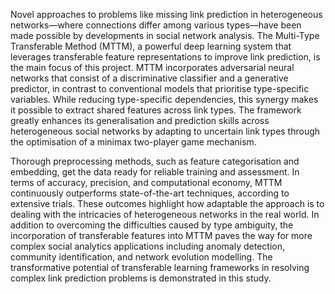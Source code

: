 Novel approaches to problems like missing link prediction in heterogeneous networks—where connections differ among various types—have been made possible by developments in social network analysis. 
The Multi-Type Transferable Method (MTTM), a powerful deep learning system that leverages transferable feature representations to improve link prediction, is the main focus of this project. 
MTTM incorporates adversarial neural networks that consist of a discriminative classifier and a generative predictor, in contrast to conventional models that prioritise type-specific variables. 
While reducing type-specific dependencies, this synergy makes it possible to extract shared features across link types. 
The framework greatly enhances its generalisation and prediction skills across heterogeneous social networks by adapting to uncertain link types through the optimisation of a minimax two-player game mechanism.

Thorough preprocessing methods, such as feature categorisation and embedding, get the data ready for reliable training and assessment. 
In terms of accuracy, precision, and computational economy, MTTM continuously outperforms state-of-the-art techniques, according to extensive trials. 
These outcomes highlight how adaptable the approach is to dealing with the intricacies of heterogeneous networks in the real world. 
In addition to overcoming the difficulties caused by type ambiguity, the incorporation of transferable features into MTTM paves the way for more complex social analytics applications 
including anomaly detection, community identification, and network evolution modelling. 
The transformative potential of transferable learning frameworks in resolving complex link prediction problems is demonstrated in this study. 
